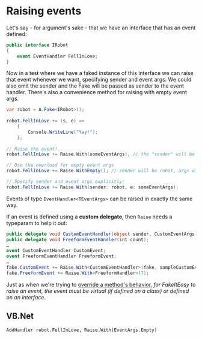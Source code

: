 # Raising events

Let's say - for argument's sake - that we have an interface that has
an event defined:

```csharp
public interface IRobot
{ 
    event EventHandler FellInLove;
}
```

Now in a test where we have a faked instance of this interface we can
raise that event whenever we want, specifying sender and event
args. We could also omit the sender and the Fake will be passed as
sender to the event handler. There's also a convenience method for
raising with empty event args.

```csharp
var robot = A.Fake<IRobot>();
            
robot.FellInLove += (s, e) =>
    {
        Console.WriteLine("Yay!");
    };
         
// Raise the event!
robot.FellInLove += Raise.With(someEventArgs); // the "sender" will be robot

// Use the overload for empty event args
robot.FellInLove += Raise.WithEmpty(); // sender will be robot, args will be EventArgs.Empty

// Specify sender and event args explicitly:
robot.FellInLove += Raise.With(sender: robot, e: someEventArgs);
```

Events of type `EventHandler<TEventArgs>` can be raised in exactly the same way. 

If an event is defined using a **custom delegate**, then `Raise` needs
a typeparam to help it out:

```csharp
public delegate void CustomEventHandler(object sender, CustomEventArgs e);
public delegate void FreeformEventHandler(int count);
…
event CustomEventHandler CustomEvent;
event FreeformEventHandler FreeformEvent;
…
fake.CustomEvent += Raise.With<CustomEventHandler>(fake, sampleCustomEventArgs);
fake.FreeformEvent += Raise.With<FreeformHandler>(7);
```

Just as when we're trying to
[override a method's behavior](what-can-be-faked#what-members-can-be-overriden.md),
_for FakeItEasy to raise an event, the event must be virtual (if
defined on a class) or defined on an interface_.

## VB.Net

```
AddHandler robot.FellInLove, Raise.With(EventArgs.Empty)
```
